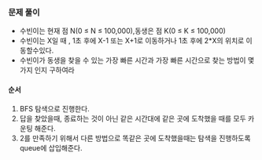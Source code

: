 ### 문제 풀이
- 수빈이는 현재 점 N(0 ≤ N ≤ 100,000),동생은 점 K(0 ≤ K ≤ 100,000)
- 수빈이는 X일 때 , 1초 후에 X-1 또는 X+1로 이동하거나 1초 후에 2*X의 위치로 이동할수있다.
- 수빈이가 동생을 찾을 수 있는 가장 빠른 시간과 가장 빠른 시간으로 찾는 방법이 몇 가지 인지 구하여라


#### 순서
1. BFS 탐색으로 진행한다.
2. 답을 찾았을때, 종료하는 것이 아닌 같은 시간대에 같은 곳에 도착했을 때를 모두 카운팅 해준다.
3. 2를 만족하기 위해서 다른 방법으로 똑같은 곳에 도착했을때는 탐색을 진행하도록 queue에 삽입해준다.



